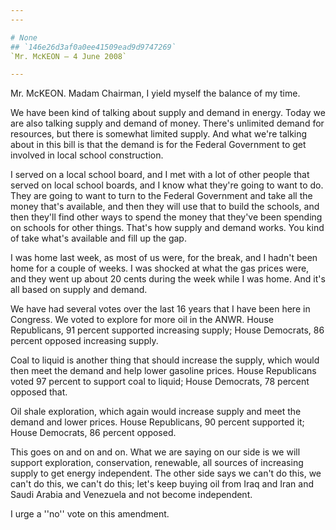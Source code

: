 ```yaml
---
---

# None
## `146e26d3af0a0ee41509ead9d9747269`
`Mr. McKEON — 4 June 2008`

---
```



Mr. McKEON. Madam Chairman, I yield myself the balance of my time.

We have been kind of talking about supply and demand in energy. Today 
we are also talking supply and demand of money. There's unlimited 
demand for resources, but there is somewhat limited supply. And what 
we're talking about in this bill is that the demand is for the Federal 
Government to get involved in local school construction.

I served on a local school board, and I met with a lot of other 
people that served on local school boards, and I know what they're 
going to want to do. They are going to want to turn to the Federal 
Government and take all the money that's available, and then they will 
use that to build the schools, and then they'll find other ways to 
spend the money that they've been spending on schools for other things. 
That's how supply and demand works. You kind of take what's available 
and fill up the gap.

I was home last week, as most of us were, for the break, and I hadn't 
been home for a couple of weeks. I was shocked at what the gas prices 
were, and they went up about 20 cents during the week while I was home. 
And it's all based on supply and demand.

We have had several votes over the last 16 years that I have been 
here in Congress. We voted to explore for more oil in the ANWR. House 
Republicans, 91 percent supported increasing supply; House Democrats, 
86 percent opposed increasing supply.

Coal to liquid is another thing that should increase the supply, 
which would then meet the demand and help lower gasoline prices. House 
Republicans voted 97 percent to support coal to liquid; House 
Democrats, 78 percent opposed that.

Oil shale exploration, which again would increase supply and meet the 
demand and lower prices. House Republicans, 90 percent supported it; 
House Democrats, 86 percent opposed.

This goes on and on and on. What we are saying on our side is we will 
support exploration, conservation, renewable, all sources of increasing 
supply to get energy independent. The other side says we can't do this, 
we can't do this, we can't do this; let's keep buying oil from Iraq and 
Iran and Saudi Arabia and Venezuela and not become independent.



I urge a ''no'' vote on this amendment.